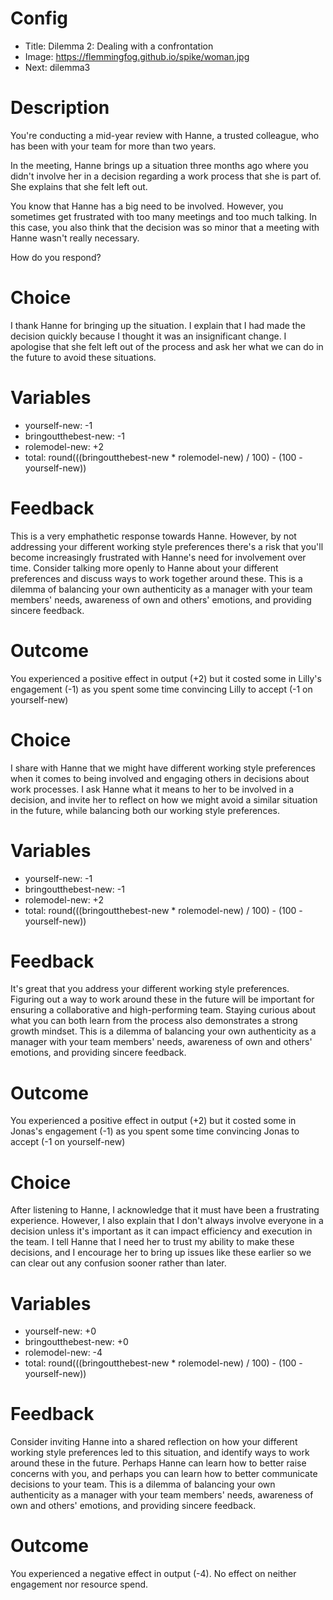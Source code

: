# Config
 - Title: Dilemma 2: Dealing with a confrontation
 - Image: https://flemmingfog.github.io/spike/woman.jpg
 - Next: dilemma3

# Description
You're conducting a mid-year review with Hanne, a trusted colleague, who has been with your team for more than two years. 

In the meeting, Hanne brings up a situation three months ago where you didn't involve her in a decision regarding a work process that she is part of. She explains that she felt left out.

You know that Hanne has a big need to be involved. However, you sometimes get frustrated with too many meetings and too much talking. In this case, you also think that the decision was so minor that a meeting with Hanne wasn't really necessary.

How do you respond?

# Choice
I thank Hanne for bringing up the situation. I explain that I had made the decision quickly because I thought it was an insignificant change. I apologise that she felt left out of the process and ask her what we can do in the future to avoid these situations.

# Variables
 - yourself-new: -1
 - bringoutthebest-new: -1
 - rolemodel-new: +2
 - total: round(((bringoutthebest-new * rolemodel-new) / 100) - (100 - yourself-new))

# Feedback

This is a very emphathetic response towards Hanne. However, by not addressing your different working style preferences there's a risk that you'll become increasingly frustrated with Hanne's need for involvement over time. 
Consider talking more openly to Hanne about your different preferences and discuss ways to work together around these. 
This is a dilemma of balancing your own authenticity as a manager with your team members' needs, awareness of own and others' emotions, and providing sincere feedback. 

# Outcome

You experienced a positive effect in output (+2) but it costed some in Lilly's engagement (-1) as you spent some time convincing Lilly to accept (-1 on yourself-new) 


# Choice
I share with Hanne that we might have different working style preferences when it comes to being involved and engaging others in decisions about work processes. I ask Hanne what it means to her to be involved in a decision, and invite her to reflect on how we might avoid a similar situation in the future, while balancing both our working style preferences. 

# Variables
 - yourself-new: -1
 - bringoutthebest-new: -1
 - rolemodel-new: +2
 - total: round(((bringoutthebest-new * rolemodel-new) / 100) - (100 - yourself-new))

# Feedback
It's great that you address your different working style preferences. Figuring out a way to work around these in the future will be important for ensuring a collaborative and high-performing team. Staying curious about what you can both learn from the process also demonstrates a strong growth mindset. This is a dilemma of balancing your own authenticity as a manager with your team members' needs, awareness of own and others' emotions, and providing sincere feedback. 

# Outcome

You experienced a positive effect in output (+2) but it costed some in Jonas's engagement (-1) as you spent some time convincing Jonas to accept (-1 on yourself-new) 



# Choice
After listening to Hanne, I acknowledge that it must have been a frustrating experience. However, I also explain that I don't always involve everyone in a decision unless it's important as it can impact efficiency and execution in the team. I tell Hanne that I need her to trust my ability to make these decisions, and I encourage her to bring up issues like these earlier so we can clear out any confusion sooner rather than later.

# Variables
 - yourself-new: +0
 - bringoutthebest-new: +0
 - rolemodel-new: -4
 - total: round(((bringoutthebest-new * rolemodel-new) / 100) - (100 - yourself-new))

# Feedback
 Consider inviting Hanne into a shared reflection on how your different working style preferences led to this situation, and identify ways to work around these in the future. Perhaps Hanne can learn how to better raise concerns with you, and perhaps you can learn how to better communicate decisions to your team. This is a dilemma of balancing your own authenticity as a manager with your team members' needs, awareness of own and others' emotions, and providing sincere feedback. 



# Outcome

You experienced a negative effect in output (-4). No effect on neither engagement nor resource spend. 




